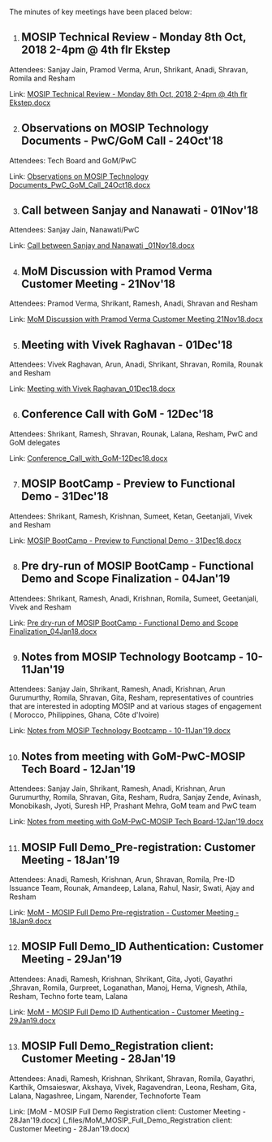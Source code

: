The minutes of key meetings have been placed below:

1) ## MOSIP Technical Review - Monday 8th Oct, 2018 2-4pm @ 4th flr Ekstep
Attendees: Sanjay Jain, Pramod Verma, Arun, Shrikant, Anadi, Shravan, Romila and Resham

Link: [MOSIP Technical Review - Monday 8th Oct, 2018 2-4pm @ 4th flr Ekstep.docx](_files/MOSIP_Technical_Review-Monday_8thOct2018_2-4pm@4th_flr_Ekstep.docx)

2) ## Observations on MOSIP Technology Documents - PwC/GoM Call - 24Oct'18
Attendees: Tech Board and GoM/PwC

Link: [Observations on MOSIP Technology Documents_PwC_GoM_Call_24Oct18.docx](_files/Observations_on_MOSIP_Technology_Documents_PwC_GoM_Call_24Oct18.docx)

3) ## Call between Sanjay and Nanawati - 01Nov'18
Attendees: Sanjay Jain, Nanawati/PwC

Link: [Call between Sanjay and Nanawati _01Nov18.docx](_files/Call_between_Sanjay_and_Nanawati_01Nov18.docx)

4) ## MoM Discussion with Pramod Verma Customer Meeting - 21Nov'18
Attendees: Pramod Verma, Shrikant, Ramesh, Anadi, Shravan and Resham

Link: [MoM Discussion with Pramod Verma Customer Meeting 21Nov18.docx](_files/MoM_Discussion_with_Pramod_Verma_Customer_Meeting_21Nov18.docx)


5) ## Meeting with Vivek Raghavan - 01Dec'18
Attendees: Vivek Raghavan, Arun, Anadi, Shrikant, Shravan, Romila, Rounak and Resham

Link: [Meeting with Vivek Raghavan_01Dec18.docx](_files/Meeting_with_Vivek_Raghavan_01Dec18.docx)

6) ## Conference Call with GoM - 12Dec'18
Attendees: Shrikant, Ramesh, Shravan, Rounak, Lalana, Resham, PwC and GoM delegates

Link: [Conference_Call_with_GoM-12Dec18.docx](_files/Conference_Call_with_GoM-12Dec18.docx)

7) ## MOSIP BootCamp - Preview to Functional Demo - 31Dec'18
Attendees: Shrikant, Ramesh, Krishnan, Sumeet, Ketan, Geetanjali, Vivek and Resham

Link: [MOSIP BootCamp - Preview to Functional Demo - 31Dec18.docx](_files/MOSIP_BootCamp-Preview_to_Functional_Demo-31Dec18.docx)

8) ## Pre dry-run of MOSIP BootCamp - Functional Demo and Scope Finalization - 04Jan'19
Attendees: Shrikant, Ramesh, Anadi, Krishnan, Romila, Sumeet, Geetanjali, Vivek and Resham

Link: [Pre dry-run of MOSIP BootCamp - Functional Demo and Scope Finalization_04Jan18.docx](_files/Pre_dry-run_of_MOSIP_BootCamp-Functional_Demo_and_Scope_Finalization_04Jan18.docx)

9) ## Notes from MOSIP Technology Bootcamp - 10-11Jan'19
Attendees: Sanjay Jain, Shrikant, Ramesh, Anadi, Krishnan, Arun Gurumurthy, Romila, Shravan, Gita, Resham, representatives of countries that are interested in adopting MOSIP and at various stages of engagement ( Morocco, Philippines, Ghana, Côte d'Ivoire)

Link: [Notes from MOSIP Technology Bootcamp - 10-11Jan'19.docx](_files/Notes_from_MOSIP_Technology_Bootcamp-10-11Jan'19.docx)

10) ## Notes from meeting with GoM-PwC-MOSIP Tech Board - 12Jan'19
Attendees: Sanjay Jain, Shrikant, Ramesh, Anadi, Krishnan, Arun Gurumurthy, Romila, Shravan, Gita, Resham, Rudra, Sanjay Zende, Avinash, Monobikash, Jyoti, Suresh HP, Prashant Mehra, GoM team and PwC team

Link: [Notes from meeting with GoM-PwC-MOSIP Tech Board-12Jan'19.docx](_files/Notes_from_meeting_with_GoM-PwC-MOSIP_Tech_Board-12Jan'19.docx)

11) ## MOSIP Full Demo_Pre-registration: Customer Meeting - 18Jan'19
Attendees: Anadi, Ramesh, Krishnan, Arun, Shravan, Romila, Pre-ID Issuance Team, Rounak, Amandeep, Lalana, Rahul, Nasir, Swati, Ajay and Resham

Link: [MoM - MOSIP Full Demo Pre-registration - Customer Meeting - 18Jan9.docx](_files/MoM_MOSIP_Full_Demo_Pre_registration_Customer_Meeting_18Jan9.docx)

12) ## MOSIP Full Demo_ID Authentication: Customer Meeting - 29Jan'19
Attendees: Anadi, Ramesh, Krishnan, Shrikant, Gita, Jyoti, Gayathri ,Shravan, Romila, Gurpreet, Loganathan, Manoj, Hema, Vignesh, Athila, Resham, Techno forte team, Lalana

Link: [MoM - MOSIP Full Demo ID Authentication - Customer Meeting - 29Jan19.docx](_files/MoM_MOSIP_Full_Demo_ID_Authentication_Customer_Meeting_29Jan19.docx)

13) ## MOSIP Full Demo_Registration client: Customer Meeting - 28Jan'19
Attendees: Anadi, Ramesh, Krishnan, Shrikant, Shravan, Romila, Gayathri, Karthik, Omsaieswar, Akshaya, Vivek, Ragavendran, Leona, Resham, Gita, Lalana, Nagashree, Lingam, Narender, Technoforte Team

Link: [MoM - MOSIP Full Demo Registration client: Customer Meeting - 28Jan'19.docx]   (_files/MoM_MOSIP_Full_Demo_Registration client: Customer Meeting - 28Jan'19.docx)
